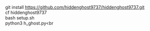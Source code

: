 git install https://github.com/hiddenghost9737/hiddenghost9737.git</br>
cf hiddenghost9737<br>
bash setup.sh<br>
python3 h_ghost.py<br
